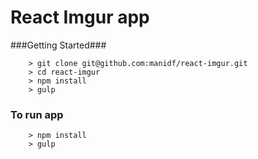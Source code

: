 React Imgur app
====

###Getting Started###

```
    > git clone git@github.com:manidf/react-imgur.git
    > cd react-imgur
    > npm install
    > gulp
```

### To run app
```
    > npm install
    > gulp
```
